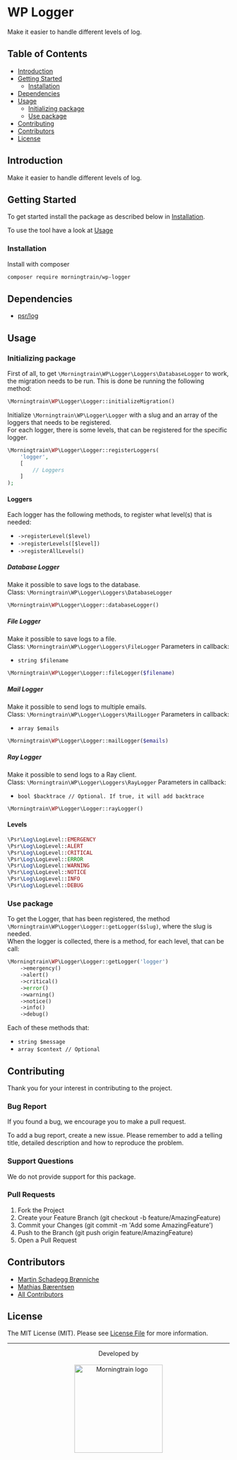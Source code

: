 # WP Logger

Make it easier to handle different levels of log.


## Table of Contents

- [Introduction](#introduction)
- [Getting Started](#getting-started)
  - [Installation](#installation)
- [Dependencies](#dependencies)
- [Usage](#usage)
  - [Initializing package](#initializing-package)
  - [Use package](#use-package)
- [Contributing](#contributing)
- [Contributors](#contributors)
- [License](#license)


## Introduction

Make it easier to handle different levels of log.


## Getting Started

To get started install the package as described below in [Installation](#installation).

To use the tool have a look at [Usage](#usage)


### Installation

Install with composer

```bash
composer require morningtrain/wp-logger
```


## Dependencies

- [psr/log](https://packagist.org/packages/psr/log)


## Usage

### Initializing package

First of all, to get `\Morningtrain\WP\Logger\Loggers\DatabaseLogger` to work, the migration needs to be run. This is done be running the following method:  

```php
\Morningtrain\WP\Logger\Logger::initializeMigration()
```

Initialize `\Morningtrain\WP\Logger\Logger` with a slug and an array of the loggers that needs to be registered.  
For each logger, there is some levels, that can be registered for the specific logger.

```php
\Morningtrain\WP\Logger\Logger::registerLoggers(
    'logger', 
    [
        // Loggers
    ]
);
```

#### Loggers
Each logger has the following methods, to register what level(s) that is needed:  
- `->registerLevel($level)`
- `->registerLevels([$level])`
- `->registerAllLevels()`

##### _Database Logger_  
Make it possible to save logs to the database.  
Class: `\Morningtrain\WP\Logger\Loggers\DatabaseLogger`

```php
\Morningtrain\WP\Logger\Logger::databaseLogger()
```

##### _File Logger_  
Make it possible to save logs to a file.  
Class: `\Morningtrain\WP\Logger\Loggers\FileLogger`
Parameters in callback:
- `string $filename`

```php
\Morningtrain\WP\Logger\Logger::fileLogger($filename)
```

##### _Mail Logger_  
Make it possible to send logs to multiple emails.  
Class: `\Morningtrain\WP\Logger\Loggers\MailLogger`
Parameters in callback:
- `array $emails`

```php
\Morningtrain\WP\Logger\Logger::mailLogger($emails)
```

##### _Ray Logger_
Make it possible to send logs to a Ray client.  
Class: `\Morningtrain\WP\Logger\Loggers\RayLogger`
Parameters in callback:
- `bool $backtrace // Optional. If true, it will add backtrace`

```php
\Morningtrain\WP\Logger\Logger::rayLogger()
```

#### Levels
```php
\Psr\Log\LogLevel::EMERGENCY
\Psr\Log\LogLevel::ALERT
\Psr\Log\LogLevel::CRITICAL
\Psr\Log\LogLevel::ERROR
\Psr\Log\LogLevel::WARNING
\Psr\Log\LogLevel::NOTICE
\Psr\Log\LogLevel::INFO
\Psr\Log\LogLevel::DEBUG
```

### Use package

To get the Logger, that has been registered, the method `\Morningtrain\WP\Logger\Logger::getLogger($slug)`, where the slug is needed.  
When the logger is collected, there is a method, for each level, that can be call:

```php
\Morningtrain\WP\Logger\Logger::getLogger('logger')
    ->emergency()
    ->alert()
    ->critical()
    ->error()
    ->warning()
    ->notice()
    ->info()
    ->debug()
```

Each of these methods that:
- `string $message`
- `array $context // Optional`


## Contributing

Thank you for your interest in contributing to the project.


### Bug Report

If you found a bug, we encourage you to make a pull request.

To add a bug report, create a new issue. Please remember to add a telling title, detailed description and how to reproduce the problem.


### Support Questions

We do not provide support for this package.


### Pull Requests

1. Fork the Project
2. Create your Feature Branch (git checkout -b feature/AmazingFeature)
3. Commit your Changes (git commit -m 'Add some AmazingFeature')
4. Push to the Branch (git push origin feature/AmazingFeature)
5. Open a Pull Request


## Contributors

- [Martin Schadegg Brønniche](https://github.com/mschadegg)
- [Mathias Bærentsen](https://github.com/matbaek)
- [All Contributors](../../contributors)


## License

The MIT License (MIT). Please see [License File](LICENSE) for more information.


---

<div align="center">
Developed by <br>
</div>
<br>
<div align="center">
<a href="https://morningtrain.dk" target="_blank">
<img src="https://morningtrain.dk/wp-content/themes/mtt-wordpress-theme/assets/img/logo-only-text.svg" width="200" alt="Morningtrain logo">
</a>
</div>
